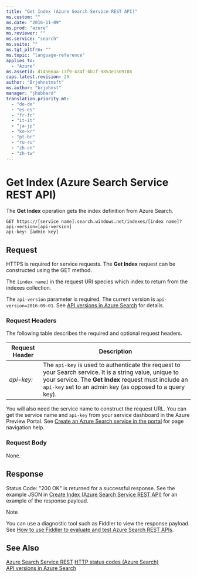 ```yaml
---
title: "Get Index (Azure Search Service REST API)"
ms.custom: ""
ms.date: "2016-11-09"
ms.prod: "azure"
ms.reviewer: ""
ms.service: "search"
ms.suite: ""
ms.tgt_pltfrm: ""
ms.topic: "language-reference"
applies_to:
  - "Azure"
ms.assetid: d14566aa-13f9-434f-bb1f-9853e1509188
caps.latest.revision: 29
author: "Brjohnstmsft"
ms.author: "brjohnst"
manager: "jhubbard"
translation.priority.mt:
  - "de-de"
  - "es-es"
  - "fr-fr"
  - "it-it"
  - "ja-jp"
  - "ko-kr"
  - "pt-br"
  - "ru-ru"
  - "zh-cn"
  - "zh-tw"
---
```

# Get Index (Azure Search Service REST API)
  The **Get Index** operation gets the index definition from Azure Search.  

```  
GET https://[service name].search.windows.net/indexes/[index name]?api-version=[api-version]  
api-key: [admin key]  
```  

## Request  
 HTTPS is required for service requests. The **Get Index** request can be constructed using the GET method.  

 The `[index name]` in the request URI species which index to return from the indexes collection.  

 The `api-version` parameter is required. The current version is `api-version=2016-09-01`. See [API versions in Azure Search](https://go.microsoft.com/fwlink/?linkid=834796) for details.  

### Request Headers  
 The following table describes the required and optional request headers.  

|Request Header|Description|  
|--------------------|-----------------|  
|*api-key:*|The `api-key` is used to authenticate the request to your Search service. It is a string value, unique to your service. The **Get Index** request must include an `api-key` set to an admin key (as opposed to a query key).|  

 You will also need the service name to construct the request URL. You can get the service name and `api-key` from your service dashboard in the Azure Preview Portal. See [Create an Azure Search service in the portal](http://azure.microsoft.com/documentation/articles/search-create-service-portal/) for page navigation help.  

### Request Body  
 None.  

## Response  
 Status Code: "200 OK" is returned for a successful response. See the example JSON in [Create Index &#40;Azure Search Service REST API&#41;](create-index.md) for an example of the response payload.  

> [!NOTE]  
>  You can use a diagnostic tool such as Fiddler to view the response payload. See [How to use Fiddler to evaluate and test Azure Search REST APIs](https://azure.microsoft.com/documentation/articles/search-fiddler/).  

## See Also  
 [Azure Search Service REST](index.md)
 [HTTP status codes &#40;Azure Search&#41;](http-status-codes.md)   
 [API versions in Azure Search](https://go.microsoft.com/fwlink/?linkid=834796)
